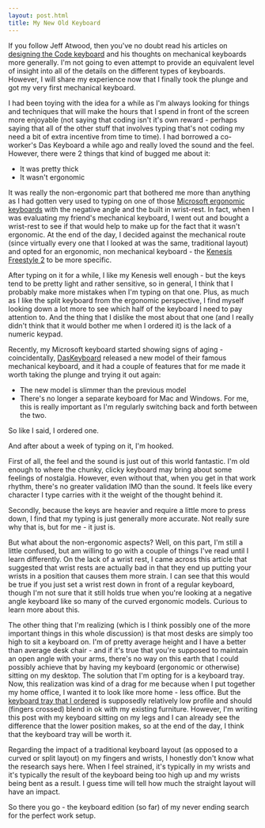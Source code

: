 ```yaml
---
layout: post.html
title: My New Old Keyboard
---
```


If you follow Jeff Atwood, then you've no doubt read his articles on [designing the Code keyboard](http://blog.codinghorror.com/the-code-keyboard/) and his thoughts on mechanical keyboards more generally. I'm not going to even attempt to provide an equivalent level of insight into all of the details on the different types of keyboards. However, I will share my experience now that I finally took the plunge and got my very first mechanical keyboard.

I had been toying with the idea for a while as I'm always looking for things and techniques that will make the hours that I spend in front of the screen more enjoyable (not saying that coding isn't it's own reward - perhaps saying that all of the other stuff that involves typing that's not coding my need a bit of extra incentive from time to time). I had borrowed a co-worker's Das Keyboard a while ago and really loved the sound and the feel. However, there were 2 things that kind of bugged me about it:

* It was pretty thick
* It wasn't ergonomic

It was really the non-ergonomic part that bothered me more than anything as I had gotten very used to typing on one of those [Microsoft ergonomic keyboards](http://www.microsoft.com/hardware/en-us/p/natural-ergonomic-keyboard-4000) with the negative angle and the built in wrist-rest. In fact, when I was evaluating my friend's mechanical keyboard, I went out and bought a wrist-rest to see if that would help to make up for the fact that it wasn't ergonomic. At the end of the day, I decided against the mechanical route (since virtually every one that I looked at was the same, traditional layout) and opted for an ergonomic, non mechanical keyboard - the [Kenesis Freestyle 2](https://www.kinesis-ergo.com/shop/freestyle2-for-pc-us/) to be more specific.

After typing on it for a while, I like my Kenesis well enough - but the keys tend to be pretty light and rather sensitive, so in general, I think that I probably make more mistakes when I'm typing on that one. Plus, as much as I like the split keyboard from the ergonomic perspective, I find myself looking down a lot more to see which half of the keyboard I need to pay attention to. And the thing that I dislike the most about that one (and I really didn't think that it would bother me when I ordered it) is the lack of a numeric keypad.

Recently, my Microsoft keyboard started showing signs of aging - coincidentally, [DasKeyboard](http://www.daskeyboard.com) released a new model of their famous mechanical keyboard, and it had a couple of features that for me made it worth taking the plunge and trying it out again:

* The new model is slimmer than the previous model
* There's no longer a separate keyboard for Mac and Windows. For me, this is really important as I'm regularly switching back and forth between the two.

So like I said, I ordered one.

And after about a week of typing on it, I'm hooked.

First of all, the feel and the sound is just out of this world fantastic. I'm old enough to where the chunky, clicky keyboard may bring about some feelings of nostalgia. However, even without that, when you get in that work rhythm, there's no greater validation IMO than the sound. It feels like every character I type carries with it the weight of the thought behind it.

Secondly, because the keys are heavier and require a little more to press down, I find that my typing is just generally more accurate. Not really sure why that is, but for me - it just is.

But what about the non-ergonomic aspects? Well, on this part, I'm still a little confused, but am willing to go with a couple of things I've read until I learn differently. On the lack of a wrist rest, I came across this article that suggested that wrist rests are actually bad in that they end up putting your wrists in a position that causes them more strain. I can see that this would be true if you just set a wrist rest down in front of a regular keyboard, though I'm not sure that it still holds true when you're looking at a negative angle keyboard like so many of the curved ergonomic models. Curious to learn more about this.

The other thing that I'm realizing (which is I think possibly one of the more important things in this whole discussion) is that most desks are simply too high to sit a keyboard on. I'm of pretty average height and I have a better than average desk chair - and if it's true that you're supposed to maintain an open angle with your arms, there's no way on this earth that I could possibly achieve that by having my keyboard (ergonomic or otherwise) sitting on my desktop. The solution that I'm opting for is a keyboard tray. Now, this realization was kind of a drag for me because when I put together my home office, I wanted it to look like more home - less office. But the [keyboard tray that I ordered](http://www.humanscale.com/products/product_detail.cfm?group=KeyboardSystems) is supposedly relatively low profile and should (fingers crossed) blend in ok with my existing furniture. However, I'm writing this post with my keyboard sitting on my legs and I can already see the difference that the lower position makes, so at the end of the day, I think that the keyboard tray will be worth it.

Regarding the impact of a traditional keyboard layout (as opposed to a curved or split layout) on my fingers and wrists, I honestly don't know what the research says here. When I feel strained, it's typically in my wrists and it's typically the result of the keyboard being too high up and my wrists being bent as a result. I guess time will tell how much the straight layout will have an impact.

So there you go - the keyboard edition (so far) of my never ending search for the perfect work setup.